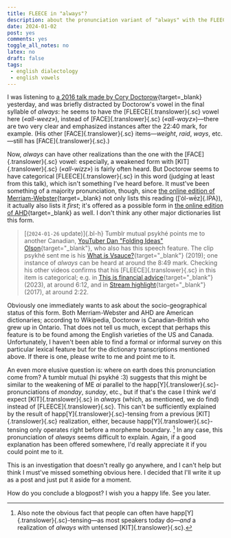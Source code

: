 ```yaml
---
title: FLEECE in "always"?
description: about the pronunciation variant of "always" with the FLEECE vowel in the second syllable
date: 2024-01-02
post: yes
comments: yes
toggle_all_notes: no
latex: no
draft: false
tags: 
 - english dialectology
 - english vowels
---
```


I was listening to [a 2016 talk made by Cory Doctorow](https://boingboing.net/2016/06/24/how-to-protect-the-future-web.html){target=_blank} yesterday, and was briefly distracted by Doctorow's vowel in the final syllable of *always*: he seems to have the [FLEECE]{.translower}{.sc} vowel here (*«all-weez»*), instead of [FACE]{.translower}{.sc} (*«all-wayz»*)—there are two very clear and emphasized instances after the 22:40 mark, for example. (His other [FACE]{.translower}{.sc} items—*weight*, *raid*, *ways*, etc.—still has [FACE]{.translower}{.sc}.) 

Now, *always* can have other realizations than the one with the [FACE]{.translower}{.sc} vowel: especially, a weakened form with [KIT]{.translower}{.sc} (*«all-wizz»*) is fairly often heard. But Doctorow seems to have categorical [FLEECE]{.translower}{.sc} in this word (judging at least from this talk), which isn't something I've heard before. It must've been something of a majority pronunciation, though, since [the online edition of Merriam-Webster](https://www.merriam-webster.com/dictionary/always){target=_blank} not only lists this reading ([ˈȯl-wēz]{.IPA}), it actually also lists it *first*; it's offered as a possible form in [the online edition of AHD](https://www.ahdictionary.com/word/search.html?q=always){target=_blank} as well. I don't think any other major dictionaries list this form.

> [(`2024-01-26` update)]{.bl-h} Tumblr mutual psykhé points me to another Canadian, [YouTuber Dan "Folding Ideas" Olson](https://www.youtube.com/@FoldingIdeas){target="_blank"}, who also has this speech feature. The clip psykhé sent me is his [What is Vsauce?](https://www.youtube.com/watch?v=fKmkI0xzvHc&t=529s){target="_blank"} (2019); one instance of *always* can be heard at around the 8:49 mark. Checking his other videos confirms that his [FLEECE]{.translower}{.sc} in this item is categorical; e.g. in [This is financial advice](https://www.youtube.com/watch?v=5pYeoZaoWrA&t=372s){target="_blank"} (2023), at around 6:12, and in [Stream highlight](https://www.youtube.com/watch?v=i9RbIqAuGYI&t=142s){target="_blank"} (2017), at around 2:22.

Obviously one immediately wants to ask about the socio-geographical status of this form. Both Merriam-Webster and AHD are American dictionaries; according to Wikipedia, Doctorow is Canadian-British who grew up in Ontario. That does not tell us much, except that perhaps this feature is to be found among the English varieties of the US and Canada. Unfortunately, I haven't been able to find a formal or informal survey on this particular lexical feature but for the dictionary transcriptions mentioned above. If there is one, please write to me and point me to it.

An even more elusive question is: where on earth does this pronunciation come from? A tumblr mutual (hi psykhé :3) suggests that this might be similar to the weakening of ME *ai* parallel to the happ[Y]{.translower}{.sc}-pronunciations of *monday*, *sunday*, etc., but if that's the case I think we'd expect [KIT]{.translower}{.sc} in *always* (which, as mentioned, we do find) instead of [FLEECE]{.translower}{.sc}. This can't be sufficiently explained by the result of happ[Y]{.translower}{.sc}-tensing from a previous [KIT]{.translower}{.sc} realization, either, because happ[Y]{.translower}{.sc}-tensing only operates right before a morpheme boundary. [^1] In any case, this pronunciation of *always* seems difficult to explain. Again, if a good explanation has been offered somewhere, I'd really appreciate it if you could point me to it. 

This is an investigation that doesn't really go anywhere, and I can't help but think I must've missed something obvious here. I decided that I'll write it up as a post and just put it aside for a moment. 

How do you conclude a blogpost? I wish you a happy life. See you later.

[^1]: Also note the obvious fact that people can often have happ[Y]{.translower}{.sc}-tensing&mdash;as most speakers today do&mdash;*and* a realization of *always* with untensed [KIT]{.translower}{.sc}.